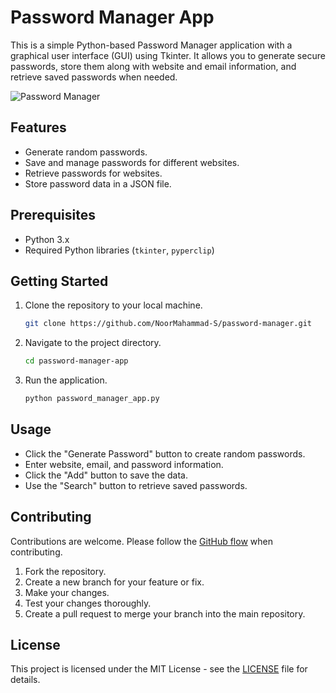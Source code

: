 # Password Manager App

This is a simple Python-based Password Manager application with a graphical user interface (GUI) using Tkinter. 
It allows you to generate secure passwords, store them along with website and email information, and retrieve saved passwords when needed.

![Password Manager](password_manager_screenshot.png)

## Features

- Generate random passwords.
- Save and manage passwords for different websites.
- Retrieve passwords for websites.
- Store password data in a JSON file.

## Prerequisites

- Python 3.x
- Required Python libraries (`tkinter`, `pyperclip`)

## Getting Started

1. Clone the repository to your local machine.

   ```bash
   git clone https://github.com/NoorMahammad-S/password-manager.git
   ```

2. Navigate to the project directory.

   ```bash
   cd password-manager-app
   ```

3. Run the application.

   ```bash
   python password_manager_app.py
   ```

## Usage

- Click the "Generate Password" button to create random passwords.
- Enter website, email, and password information.
- Click the "Add" button to save the data.
- Use the "Search" button to retrieve saved passwords.

## Contributing

Contributions are welcome. Please follow the [GitHub flow](https://guides.github.com/introduction/flow/) when contributing.

1. Fork the repository.
2. Create a new branch for your feature or fix.
3. Make your changes.
4. Test your changes thoroughly.
5. Create a pull request to merge your branch into the main repository.

## License

This project is licensed under the MIT License - see the [LICENSE](LICENSE) file for details.


